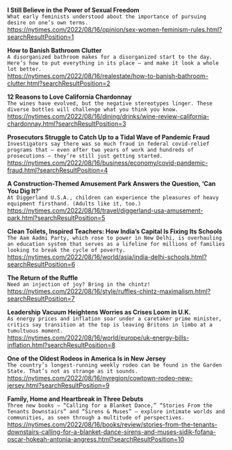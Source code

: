 **I Still Believe in the Power of Sexual Freedom**\
`What early feminists understood about the importance of pursuing desire on one’s own terms.`\
https://nytimes.com/2022/08/16/opinion/sex-women-feminism-rules.html?searchResultPosition=1

**How to Banish Bathroom Clutter**\
`A disorganized bathroom makes for a disorganized start to the day. Here’s how to put everything in its place — and make it look a whole lot better.`\
https://nytimes.com/2022/08/16/realestate/how-to-banish-bathroom-clutter.html?searchResultPosition=2

**12 Reasons to Love California Chardonnay**\
`The wines have evolved, but the negative stereotypes linger. These diverse bottles will challenge what you think you know.`\
https://nytimes.com/2022/08/16/dining/drinks/wine-review-california-chardonnay.html?searchResultPosition=3

**Prosecutors Struggle to Catch Up to a Tidal Wave of Pandemic Fraud**\
`Investigators say there was so much fraud in federal covid-relief programs that — even after two years of work and hundreds of prosecutions — they’re still just getting started.`\
https://nytimes.com/2022/08/16/business/economy/covid-pandemic-fraud.html?searchResultPosition=4

**A Construction-Themed Amusement Park Answers the Question, ‘Can You Dig It?’**\
`At Diggerland U.S.A., children can experience the pleasures of heavy equipment firsthand. (Adults like it, too.)`\
https://nytimes.com/2022/08/16/travel/diggerland-usa-amusement-park.html?searchResultPosition=5

**Clean Toilets, Inspired Teachers: How India’s Capital Is Fixing Its Schools**\
`The Aam Aadmi Party, which rose to power in New Delhi, is overhauling an education system that serves as a lifeline for millions of families looking to break the cycle of poverty.`\
https://nytimes.com/2022/08/16/world/asia/india-delhi-schools.html?searchResultPosition=6

**The Return of the Ruffle**\
`Need an injection of joy? Bring in the chintz!`\
https://nytimes.com/2022/08/16/style/ruffles-chintz-maximalism.html?searchResultPosition=7

**Leadership Vacuum Heightens Worries as Crises Loom in U.K.**\
`As energy prices and inflation soar under a caretaker prime minister, critics say transition at the top is leaving Britons in limbo at a tumultuous moment.`\
https://nytimes.com/2022/08/16/world/europe/uk-energy-bills-inflation.html?searchResultPosition=8

**One of the Oldest Rodeos in America Is in New Jersey**\
`The country’s longest-running weekly rodeo can be found in the Garden State. That’s not as strange as it sounds.`\
https://nytimes.com/2022/08/16/nyregion/cowtown-rodeo-new-jersey.html?searchResultPosition=9

**Family, Home and Heartbreak in Three Debuts**\
`Three new books — “Calling for a Blanket Dance,” “Stories From the Tenants Downstairs” and “Sirens & Muses” — explore intimate worlds and communities, as seen through a multitude of perspectives.`\
https://nytimes.com/2022/08/16/books/review/stories-from-the-tenants-downstairs-calling-for-a-blanket-dance-sirens-and-muses-sidik-fofana-oscar-hokeah-antonia-angress.html?searchResultPosition=10

